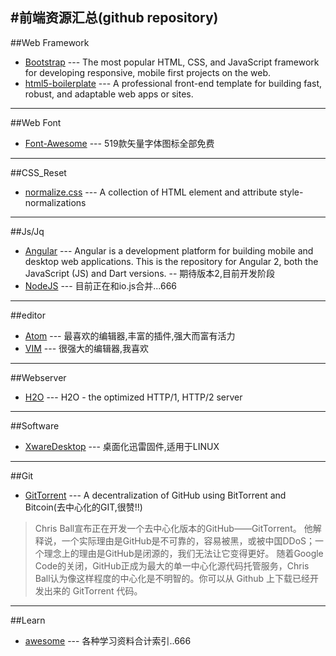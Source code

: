#前端资源汇总(github repository)
-----
##Web Framework
- [Bootstrap](https://github.com/twbs/bootstrap) --- The most popular HTML, CSS, and JavaScript framework for developing responsive, mobile first projects on the web.
- [html5-boilerplate](https://github.com/h5bp/html5-boilerplate) --- A professional front-end template for building fast, robust, and adaptable web apps or sites.


-----
##Web Font
- [Font-Awesome](https://github.com/FortAwesome/Font-Awesome) --- 519款矢量字体图标全部免费

-----
##CSS_Reset
- [normalize.css](https://github.com/necolas/normalize.css) --- A collection of HTML element and attribute style-normalizations

-----
##Js/Jq
- [Angular](https://github.com/angular/angular) --- Angular is a development platform for building mobile and desktop web applications. This is the repository for Angular 2, both the JavaScript (JS) and Dart versions.  -- 期待版本2,目前开发阶段
- [NodeJS](https://github.com/nodejs/node) --- 目前正在和io.js合并...666

-----
##editor
- [Atom](https://github.com/atom/atom) --- 最喜欢的编辑器,丰富的插件,强大而富有活力
- [VIM](https://github.com/vim/vim) --- 很强大的编辑器,我喜欢


-----
##Webserver
- [H2O](https://github.com/h2o/h2o) --- H2O - the optimized HTTP/1, HTTP/2 server

-----
##Software
- [XwareDesktop](https://github.com/Xinkai/XwareDesktop) --- 桌面化迅雷固件,适用于LINUX

-----
##Git
- [GitTorrent]() --- A decentralization of GitHub using BitTorrent and Bitcoin(去中心化的GIT,很赞!!)


>Chris Ball宣布正在开发一个去中心化版本的GitHub——GitTorrent。
他解释说，一个实际理由是GitHub是不可靠的，容易被黑，或被中国DDoS；一个理念上的理由是GitHub是闭源的，我们无法让它变得更好。
>随着Google Code的关闭，GitHub正成为最大的单一中心化源代码托管服务，Chris Ball认为像这样程度的中心化是不明智的。你可以从 Github 上下载已经开发出来的 GitTorrent 代码。


------
##Learn
- [awesome](https://github.com/sindresorhus/awesome) --- 各种学习资料合计索引..666
